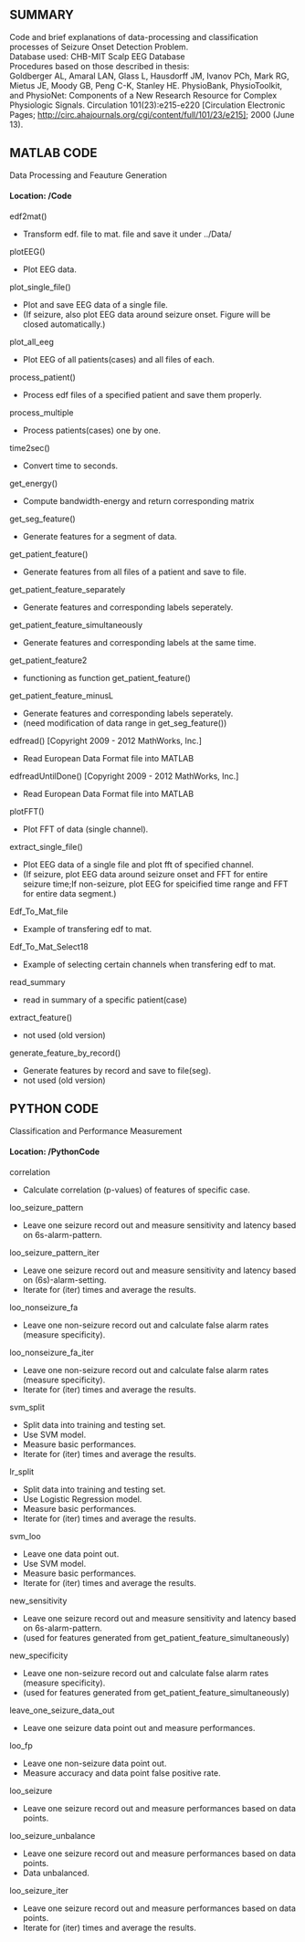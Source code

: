 ## SUMMARY
Code and brief explanations of data-processing and classification processes of Seizure Onset Detection Problem.<br >
Database used: CHB-MIT Scalp EEG Database<br >
Procedures based on those described in thesis:<br >
Goldberger AL, Amaral LAN, Glass L, Hausdorff JM, Ivanov PCh, Mark RG, Mietus JE, Moody GB, Peng C-K, Stanley HE. PhysioBank, PhysioToolkit, and PhysioNet: Components of a New Research Resource for Complex Physiologic Signals. Circulation 101(23):e215-e220 [Circulation Electronic Pages; http://circ.ahajournals.org/cgi/content/full/101/23/e215]; 2000 (June 13).



## MATLAB CODE ##
Data Processing and Feauture Generation
#### Location: /Code ####

edf2mat()
* Transform edf. file to mat. file and save it under ../Data/

plotEEG()
* Plot EEG data.

plot_single_file()
* Plot and save EEG data of a single file.
* (If seizure, also plot EEG data around seizure onset. Figure will be closed automatically.)

plot_all_eeg
* Plot EEG of all patients(cases) and all files of each. 

process_patient()
* Process edf files of a specified patient and save them properly.

process_multiple
* Process patients(cases) one by one.

time2sec()
* Convert time to seconds.

get_energy()
* Compute bandwidth-energy and return corresponding matrix

get_seg_feature()
* Generate features for a segment of data.

get_patient_feature()
* Generate features from all files of a patient and save to file.

get_patient_feature_separately
* Generate features and corresponding labels seperately.

get_patient_feature_simultaneously
* Generate features and corresponding labels at the same time.

get_patient_feature2
* functioning as function get_patient_feature()

get_patient_feature_minusL
* Generate features and corresponding labels seperately.
* (need modification of data range in get_seg_feature())



edfread() [Copyright 2009 - 2012 MathWorks, Inc.]
* Read European Data Format file into MATLAB

edfreadUntilDone() [Copyright 2009 - 2012 MathWorks, Inc.]
* Read European Data Format file into MATLAB



plotFFT()
* Plot FFT of data (single channel).

extract_single_file()
* Plot EEG data of a single file and plot fft of specified channel.
* (If seizure, plot EEG data around seizure onset and FFT for entire seizure time;If non-seizure, plot EEG for speicified time range and FFT for entire data segment.)

Edf_To_Mat_file
* Example of transfering edf to mat.

Edf_To_Mat_Select18
* Example of selecting certain channels when transfering edf to mat.

read_summary
* read in summary of a specific patient(case)

extract_feature()
* not used (old version)

generate_feature_by_record()
* Generate features by record and save to file(seg).
* not used (old version)



## PYTHON CODE ##
Classification and Performance Measurement
#### Location: /PythonCode ####

correlation
* Calculate correlation (p-values) of features of specific case.

loo_seizure_pattern
* Leave one seizure record out and measure sensitivity and latency based on 6s-alarm-pattern.

loo_seizure_pattern_iter
* Leave one seizure record out and measure sensitivity and latency based on (6s)-alarm-setting.
* Iterate for (iter) times and average the results.

loo_nonseizure_fa
* Leave one non-seizure record out and calculate false alarm rates (measure specificity).

loo_nonseizure_fa_iter
* Leave one non-seizure record out and calculate false alarm rates (measure specificity).
* Iterate for (iter) times and average the results.



svm_split
* Split data into training and testing set.
* Use SVM model.
* Measure basic performances.
* Iterate for (iter) times and average the results.

lr_split
* Split data into training and testing set.
* Use Logistic Regression model.
* Measure basic performances.
* Iterate for (iter) times and average the results.

svm_loo
* Leave one data point out.
* Use SVM model.
* Measure basic performances.
* Iterate for (iter) times and average the results.

new_sensitivity
* Leave one seizure record out and measure sensitivity and latency based on 6s-alarm-pattern.
* (used for features generated from get_patient_feature_simultaneously)

new_specificity
* Leave one non-seizure record out and calculate false alarm rates (measure specificity).
* (used for features generated from get_patient_feature_simultaneously)



leave_one_seizure_data_out
* Leave one seizure data point out and measure performances.

loo_fp
* Leave one non-seizure data point out.
* Measure accuracy and data point false positive rate.

loo_seizure
* Leave one seizure record out and measure performances based on data points.

loo_seizure_unbalance
* Leave one seizure record out and measure performances based on data points.
* Data unbalanced.

loo_seizure_iter
* Leave one seizure record out and measure performances based on data points.
* Iterate for (iter) times and average the results.

